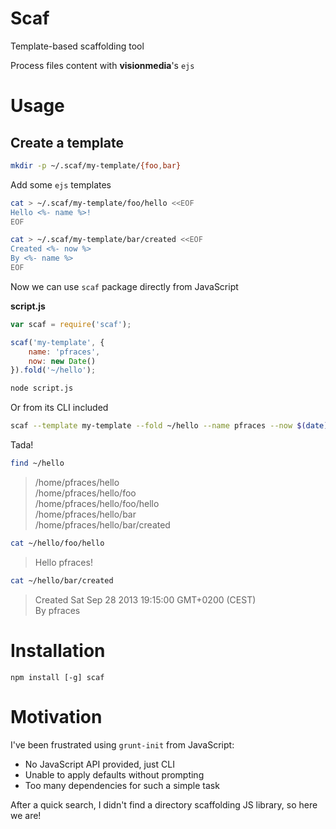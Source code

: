 # Scaf

Template-based scaffolding tool

Process files content with **visionmedia**'s `ejs`

# Usage

## Create a template

```sh
mkdir -p ~/.scaf/my-template/{foo,bar}
```

Add some `ejs` templates

```sh
cat > ~/.scaf/my-template/foo/hello <<EOF
Hello <%- name %>!
EOF
```

```sh
cat > ~/.scaf/my-template/bar/created <<EOF
Created <%- now %>
By <%- name %>
EOF
```

Now we can use `scaf` package directly from JavaScript

**script.js**

```js
var scaf = require('scaf');

scaf('my-template', {
    name: 'pfraces',
    now: new Date()
}).fold('~/hello');
```

```sh
node script.js
```

Or from its CLI included

```sh
scaf --template my-template --fold ~/hello --name pfraces --now $(date)
```

Tada!

```sh
find ~/hello
```

> /home/pfraces/hello  
  /home/pfraces/hello/foo  
  /home/pfraces/hello/foo/hello  
  /home/pfraces/hello/bar  
  /home/pfraces/hello/bar/created

```sh
cat ~/hello/foo/hello
```

> Hello pfraces!

```sh
cat ~/hello/bar/created
```

> Created Sat Sep 28 2013 19:15:00 GMT+0200 (CEST)  
  By pfraces

# Installation

    npm install [-g] scaf

# Motivation

I've been frustrated using `grunt-init` from JavaScript:

*   No JavaScript API provided, just CLI
*   Unable to apply defaults without prompting
*   Too many dependencies for such a simple task

After a quick search, I didn't find a directory scaffolding JS library, so here
we are!

